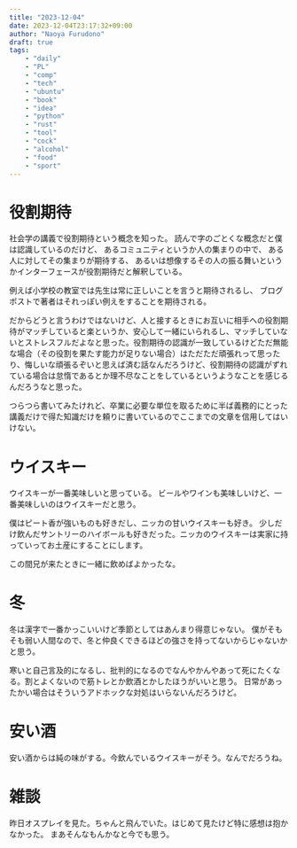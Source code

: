 ```yaml
---
title: "2023-12-04"
date: 2023-12-04T23:17:32+09:00
author: "Naoya Furudono"
draft: true
tags:
    - "daily"
    - "PL"
    - "comp"
    - "tech"
    - "ubuntu"
    - "book"
    - "idea"
    - "python"
    - "rust"
    - "tool"
    - "cock"
    - "alcohol"
    - "food"
    - "sport"
---
```


# 役割期待

社会学の講義で役割期待という概念を知った。
読んで字のごとくな概念だと僕は認識しているのだけど、
あるコミュニティというか人の集まりの中で、
ある人に対してその集まりが期待する、
あるいは想像するその人の振る舞いというかインターフェースが役割期待だと解釈している。

例えば小学校の教室では先生は常に正しいことを言うと期待されるし、
ブログポストで著者はそれっぽい例えをすることを期待される。

だからどうと言うわけではないけど、人と接するときにお互いに相手への役割期待がマッチしていると楽というか、安心して一緒にいられるし、マッチしていないとストレスフルだよなと思った。役割期待の認識が一致しているけどただ無能な場合（その役割を果たす能力が足りない場合）はただただ頑張れって思ったり、悔しいな頑張るぞいと思えば済む話なんだろうけど、役割期待の認識がずれている場合は怠惰であるとか理不尽なことをしているというようなことを感じるんだろうなと思った。

つらつら書いてみたけれど、卒業に必要な単位を取るために半ば義務的にとった講義だけで得た知識だけを頼りに書いているのでここまでの文章を信用してはいけない。

# ウイスキー

ウイスキーが一番美味しいと思っている。
ビールやワインも美味しいけど、一番美味しいのはウイスキーだと思う。

僕はピート香が強いものも好きだし、ニッカの甘いウイスキーも好き。
少しだけ飲んだサントリーのハイボールも好きだった。ニッカのウイスキーは実家に持っていってお土産にすることにします。

この間兄が来たときに一緒に飲めばよかったな。

# 冬

冬は漢字で一番かっこいいけど季節としてはあんまり得意じゃない。
僕がそもそも弱い人間なので、冬と仲良くできるほどの強さを持ってないからじゃないかと思う。

寒いと自己言及的になるし、批判的になるのでなんやかんやあって死にたくなる。割とよくないので筋トレとか飲酒とかしたほうがいいと思う。
日常があったかい場合はそういうアドホックな対処はいらないんだろうけど。

# 安い酒

安い酒からは純の味がする。今飲んでいるウイスキーがそう。なんでだろうね。

# 雑談

昨日オスプレイを見た。ちゃんと飛んでいた。はじめて見たけど特に感想は抱かなかった。
まあそんなもんかなと今でも思う。

